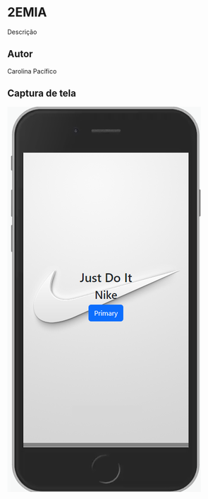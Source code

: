 # 2EMIA
Descrição 
## Autor
Carolina Pacífico
## Captura de tela
!["alt" - descrição da imagem](https://github.com/CarolinaPacifico/Teste_Orientacao/blob/main/img/Capture.PNG)
